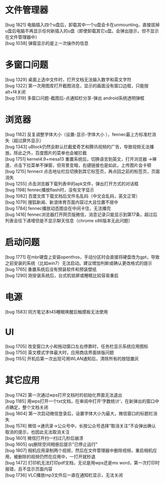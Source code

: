 # 文件管理器
[bug 1821] 电脑插入四个u盘后，卸载其中一个u盘会卡在unmounting，直接拔掉u盘后电脑不再显示任何新插入的u盘（即使卸载其它u盘。会弹出提示，但不显示在文件管理器中）    
[bug 1038] 弹窗显示的是上一次操作的信息   

# 多窗口问题
[bug 1329] 桌面上选中文件时，打开文档无法输入数字和英文字符    
[bug 1322] 第一次用图库打开截图消息，显示的画面没有窗口边框，只能按alt+f4关闭       
[bug 1319] 多窗口问题-截图后-点通知栏分享-弹出 android系统透明弹框       



# 浏览器
[bug 1182] 反复调整字体大小（设置-显示-字体大小 ），fennec最上方标准栏消失（超过屏外显示）       
[bug 1343] uBlock仍然会默认拦截爱奇艺和腾讯视频的广告，导致视频无法播放。除此之外，百度图片的菜单也会被拦截       
[bug 1751] kernel4.9+mesa13 重置系统后，切换语言到英文，打开浏览器 ->禅道，点击下拉菜单不弹窗，但背景变暗，右键链接也是如此，上传图片会卡顿       
[bug 1215] fennect 点击地址栏后切换到其它标签页，再点回之前的标签页，页面消失       
[bug 1255] 点击浏览器下载列表中的apk文件，弹出打开方式的对话框       
[bug 1198] fennec播放flash时，没有文字显示       
[bug 1082] 百度文库下载文档后文件名乱码（中文会乱码，英文正常）       
[bug 1079] 搜狐新闻、新浪体育页面内容过大且位置不居中       
[bug 1784] fennec播放动态图会在中间卡住，无法播完       
[bug 1416] fennec浏览器打开网页版微信，消息记录只能显示到第17条，超过后列表会往下递增但是不显示聊天信息（chrome x86版本无此问题）       


# 启动问题
[bug 1771] 在mbr硬盘上安装openthos，手动分区时会直接将硬盘改为gpt，导致之前安装的系统（比如win7）无法启动。建议增加判断或确认更改格式的提示
[bug 1765] 重置系统后没有预装软件和预装壁纸       
[bug 1290] 刚安装系统后，台式机锁屏或睡眠比较容易重启       

# 电源
[bug 1583] 同方笔记本t45睡眠唤醒后触摸板无法使用       

# UI
[bug 1705] 改变窗口大小和拖动窗口左右停靠时，任务栏显示系统应用图标       
[bug 1750] 英文模式字体最大时，应用商店界面排版问题       
[bug 1155] 开机后第一次出现可用WLAN通知后，清除所有的按钮置灰       

# 其它应用
[bug 1742] 第一次通过wps打开文档时的初始化界面无法退出       
[bug 1185] 用wps打开一个txt文档，在审阅中打开‘字数统计‘，在新弹出的窗口中点确定，整个文档关闭       
[bug 1804] 第一次启动微信登录后，设置字体大小为最大，微信窗口的标题栏消失       
[bug 1574] 微信->通讯录->公众号中，长按公众号选择“取消关注“不会弹出确认取消的提示，也因此无法取消关注       
[bug 1601] 微信打开扫一扫过几秒后崩溃       
[bug 1605] qq删除空间相册后提示"已停止运行"       
[bug 1807] 相机应用录制两个视频，然后在文件管理器中删除视频，重启相机应用，被删除的视频仍然在应用中，一打开就秒退       
[bug 1472] 打印机无法打印pdf文档，无论是用wps还是ms word，第一次打印时报错，且不显示页面内容       
[bug 1736] VLC播放mp3文件后一直在通知栏显示，无法关闭       
